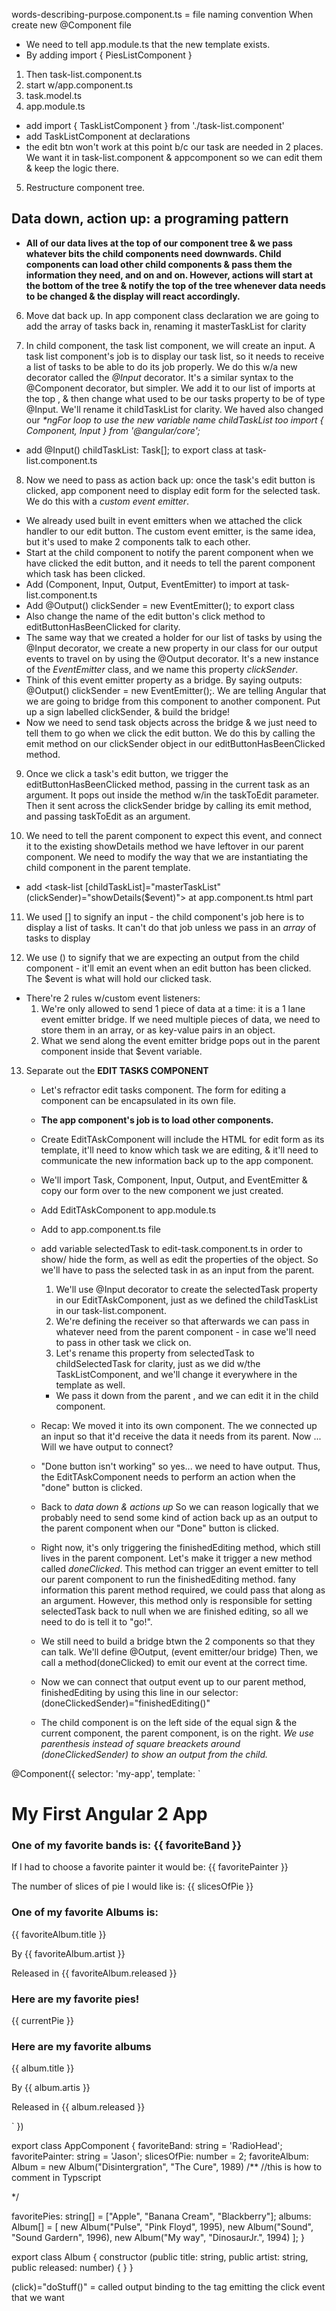 words-describing-purpose.component.ts = file naming convention
When create new @Component file
- We need to tell app.module.ts that the new template exists.
- By adding import { PiesListComponent }
1. Then task-list.component.ts
2. start w/app.component.ts
3. task.model.ts
4. app.module.ts
  - add import { TaskListComponent } from './task-list.component'
  - add TaskListComponent at declarations
  - the edit btn won't work at this point b/c our task are needed in 2 places. We want it in task-list.component & appcomponent so we can edit them & keep the logic there.
5. Restructure component tree.

## Data down, action up: a programing pattern  
- **All of our data lives at the top of our component tree & we pass whatever bits the child components need downwards. Child components can load other child components & pass them the information they need, and on and on. However, actions will start at the bottom of the tree & notify the top of the tree whenever data needs to be changed & the display will react accordingly.**

6. Move dat back up. In app component class declaration we are going to add the array of tasks back in, renaming it masterTaskList for clarity

7. In child component, the task list component, we will create an input. A task list component's job is to display our task list, so it needs to receive a list of tasks to be able to do its job properly. We do this w/a new decorator called the _@Input_ decorator. It's a similar syntax to the @Component decorator, but simpler. We add it to our list of imports at the top , & then change what used to be our tasks property to be of type @Input. We'll rename it childTaskList for clarity. We haved also changed our _*ngFor loop to use the new variable name childTaskList too
import { Component, Input } from '@angular/core';_
  - add @Input() childTaskList: Task[]; to export class at task-list.component.ts

8. Now we need to pass as action back up: once the task's edit button is clicked, app component need to display edit form for the selected task. We do this with a _custom event emitter_.
  - We already used built in event emitters when we attached the click handler to our edit button. The custom event emitter, is the same idea, but it's used to make 2 components talk to each other.
  - Start at the child component to notify the parent component when we have clicked the edit button, and it needs to tell the parent component which task has been clicked.
  - Add (Component, Input, Output, EventEmitter) to import at task-list.component.ts
  - Add @Output() clickSender = new EventEmitter(); to export class
  - Also change the name of the edit button's click method to editButtonHasBeenClicked for clarity.
  - The same way that we created a holder for our list of tasks by using the @Input decorator, we create a new property in our class for our output events to travel on by using the @Output decorator. It's a new instance of the _EventEmitter_ class, and we name this property _clickSender_.
  - Think of this event emitter property as a bridge. By saying outputs: @Output() clickSender = new EventEmitter();. We are telling Angular that we are going to bridge from this component to another component. Put up a sign labelled clickSender, & build the bridge!
  - Now we need to send task objects across the bridge & we just need to tell them to go when we click the edit button. We do this by calling the emit method on our clickSender object in our editButtonHasBeenClicked method.

9. Once we click a task's edit button, we trigger the editButtonHasBeenClicked method, passing in the current task as an argument. It pops out inside the method w/in the taskToEdit parameter. Then it sent across the clickSender bridge by calling its emit method, and passing taskToEdit as an argument.

10. We need to tell the parent component to expect this event, and connect it to the existing showDetails method we have leftover in our parent component. We need to modify the way that we are instantiating the child component in the parent template.
  - add <task-list
      [childTaskList]="masterTaskList"
      (clickSender)="showDetails($event)"></task-list> at app.component.ts html part

11. We used [] to signify an input - the child component's job here is to display a list of tasks. It can't do that job unless we pass in an _array_ of tasks to display

12. We use () to signify that we are expecting an output from the child component - it'll emit an event when an edit button has been clicked. The $event is what will hold our clicked task.
  - There're 2 rules w/custom event listeners:
    1. We're only allowed to send 1 piece of data at a time: it is a 1 lane event emitter bridge. If we need multiple pieces of data, we need to store them in an array, or as key-value pairs in an object.
    2. What we send along the event emitter bridge pops out in the parent component inside that $event variable.

13. Separate out the **EDIT TASKS COMPONENT**
    - Let's refractor edit tasks component. The form for editing a component can be encapsulated in its own file.
    - **The app component's job is to load other components.**
    - Create EditTAskComponent will include the HTML for edit form as its template, it'll need to know which task we are editing, & it'll need to communicate the new information back up to the app component.
    - We'll import Task, Component, Input, Output, and EventEmitter & copy our form over to the new component we just created.
    - Add EditTAskComponent to app.module.ts
    - Add <edit-task></edit-task> to app.component.ts file
    - add variable selectedTask to edit-task.component.ts in order to show/ hide the form, as well as edit the properties of the object. So we'll have to pass the selected task in as an input from the parent.
      1. We'll use @Input decorator to create the selectedTask property in our EditTAskComponent, just as we defined the childTaskList in our task-list.component.
      2. We're defining the receiver so that afterwards we can pass in whatever need from the parent component - in case we'll need to pass in other task we click on.
      3. Let's rename this property from selectedTask to childSelectedTask for clarity, just as we did w/the TaskListComponent, and we'll change it everywhere in the template as well.
        - We pass it down from the parent , and we can edit it in the child component.

    - Recap: We moved it into its own component. The we connected up an input so that it'd receive the data it needs from its parent. Now ... Will we have output to connect?
    - "Done button isn't working" so yes... we need to have output. Thus, the EditTAskComponent needs to perform an action when the "done" button is clicked.

    - Back to _data down & actions up_ So we can reason logically that we probably need to send some kind of action back up as an output to the parent component when our "Done" button is clicked.
    - Right now, it's only triggering the finishedEditing method, which still lives in the parent component. Let's make it trigger a new method called _doneClicked_. This method can trigger an event emitter to tell our parent component to run the finishedEditing method. fany information this parent method required, we could pass that along as an argument. However, this method only is responsible for setting selectedTask back to null when we are finished editing, so all we need to do is tell it to "go!".
    - We still need to build a bridge btwn the 2 components so that they can talk. We'll define @Output, (event emitter/our bridge) Then, we call a method(doneClicked) to emit our event at the correct time.    
    - Now we can connect that output event up to our parent method, finishedEditing by using this line in our <edit-task> selector: (doneClickedSender)="finishedEditing()"
    - The child component is on the left side of the equal sign & the current component, the parent component, is on the right. _We use parenthesis instead of square breackets around (doneClickedSender) to show an output from the child._  




@Component({
  selector: 'my-app',
  template: `
  <div class="container">
    <h1>My First Angular 2 App</h1>
    <h3>One of my favorite bands is: {{ favoriteBand }}</h3>
  <!-- We telling Angular that anything in {{}} to show its value-->
    <p>If I had to choose a favorite painter it would be: {{ favoritePainter }}</p>
    <p>The number of slices of pie I would like is: {{ slicesOfPie }}</p>
    <h3>One of my favorite Albums is: </h3>
    <p>{{ favoriteAlbum.title }}</p>
    <p>By {{ favoriteAlbum.artist }}</p>
    <p>Released in {{ favoriteAlbum.released }}</p>
    <h3>Here are my favorite pies!</h3>
    <div class="pie" *ngFor="letcurrentPie of favoritePies">
      <!--use directive to loop, we can also use this to display a list of our objects-->
      <p>{{ currentPie }}</p>
    </div>
    <h3>Here are my favorite albums</h3>
    <div class="album" *ngFor="let album of albums">
      <p>{{ album.title }}</p>
      <p>By {{ album.artis }}</p>
      <p>Released in {{ album.released }}</p>
    </div>
  </div>
  `
})

export class AppComponent {
  favoriteBand: string = 'RadioHead';
  favoritePainter: string = 'Jason';
  slicesOfPie: number = 2;
  favoriteAlbum: Album = new Album("Disintergration", "The Cure", 1989)
  /** //this is how to comment in Typscript
  <!-- Create new; class Album using export so it can be access by other files--> */
  favoritePies: string[] = ["Apple", "Banana Cream", "Blackberry"];
  albums: Album[] = [
    new Album("Pulse", "Pink Floyd", 1995),
    new Album("Sound", "Sound Gardern", 1996),
    new Album("My way", "DinosaurJr.", 1994)
  ];
}

export class Album {
  constructor (public title: string, public artist: string, public released: number) { }
}

(click)="doStuff()" = called output binding to the tag emitting the click event that we want
